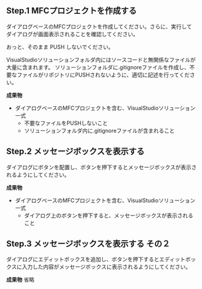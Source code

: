 ## Step.1 MFCプロジェクトを作成する

ダイアログベースのMFCプロジェクトを作成してください。さらに、実行してダイアログが画面表示されることを確認してください。

おっと、そのまま PUSH しないでください。

VisualStudioソリューションフォルダ内にはソースコードと無関係なファイルが大量に含まれます。
ソリューションフォルダに.gitignoreファイルを作成し、不要なファイルがリポジトリにPUSHされないように、適切に記述を行ってください。

**成果物**

- ダイアログベースのMFCプロジェクトを含む、VisualStudioソリューション一式
  - 不要なファイルをPUSHしないこと
  - ソリューションフォルダ内に.gitignoreファイルが含まれること

## Step.2 メッセージボックスを表示する

ダイアログにボタンを配置し、ボタンを押下するとメッセージボックスが表示されるようにしてください。

**成果物**

- ダイアログベースのMFCプロジェクトを含む、VisualStudioソリューション一式
  - ダイアログ上のボタンを押下すると、メッセージボックスが表示されること
  
## Step.3 メッセージボックスを表示する その２

ダイアログにエディットボックスを追加し、ボタンを押下するとエディットボックスに入力した内容がメッセージボックスに表示されるようにしてください。

**成果物**
省略
